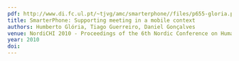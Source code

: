 ```yaml
---
pdf: http://www.di.fc.ul.pt/~tjvg/amc/smarterphone//files/p655-gloria.pdf
title: SmarterPhone: Supporting meeting in a mobile context
authors: Humberto Glória, Tiago Guerreiro, Daniel Gonçalves
venue: NordiCHI 2010 - Proceedings of the 6th Nordic Conference on Human-Computer Interaction. Reykjavik, Iceland, October, 2010
year: 2010
doi: 
---
```

